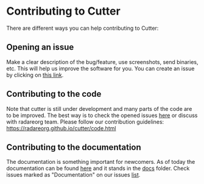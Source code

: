 # Contributing to Cutter

There are different ways you can help contributing to Cutter:

## Opening an issue

Make a clear description of the bug/feature, use screenshots, send binaries, etc.
This will help us improve the software for you.
You can create an issue by clicking on [this link](https://github.com/radareorg/cutter/issues/new/choose).

## Contributing to the code

Note that cutter is still under development and many parts of the code are to be improved.
The best way is to check the opened issues [here](https://github.com/radareorg/cutter/issues) or discuss with radareorg team.
Please follow our contribution guidelines: https://radareorg.github.io/cutter/code.html

## Contributing to the documentation

The documentation is something important for newcomers. As of today the documentation can be found [here](https://radareorg.github.io/cutter/) and it stands in the [docs](https://github.com/radareorg/cutter/tree/master/docs) folder.
Check issues marked as "Documentation" on our issues [list](https://github.com/radareorg/cutter/issues?q=is%3Aissue+is%3Aopen+label%3ADocumentation).

